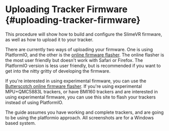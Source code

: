 # Uploading Tracker Firmware {#uploading-tracker-firmware}

This procedure will show how to build and configure the SlimeVR firmware, as well as how to upload it to your tracker.

There are currently two ways of uploading your firmware. One is using PlatformIO, and the other is the [online firmware flasher](https://slimevr-firmware-tool.futurabeast.com/). The online flasher is the most user friendly but doesn't work with Safari or Firefox. The PlatformIO version is less user friendly, but is recommended if you want to get into the nitty gritty of developing the firmware.

If you're interested in using experimental firmware, you can use the [Butterscotch online firmware flasher](https://slimevr-firmware.bscotch.ca/). If you're using experimental MPU+QMC5883L trackers, or have BMI160 trackers and are interested in using experimental firmware, you can use this site to flash your trackers instead of using PlatformIO.

The guide assumes you have working and complete trackers, and are going to be using the platformio approach. All screenshots are for a Windows based system.
